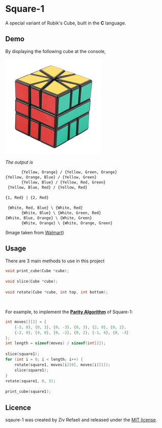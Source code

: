# Square-1
A special variant of Rubik's Cube, built in the <b>C</b> language.

## Demo
By displaying the following cube at the console,

![square-1](/assets/model.jpeg)

<i>The output is</i>
```
       {Yellow, Orange} / {Yellow, Green, Orange}
{Yellow, Orange, Blue} / {Yellow, Green}
       {Yellow, Blue} / {Yellow, Red, Green}
 {Yellow, Blue, Red} / {Yellow, Red}

{1, Red} | {2, Red}

 {White, Red, Blue} \ {White, Red}
       {White, Blue} \ {White, Green, Red}
{White, Blue, Orange} \ {White, Green}
       {White, Orange} \ {White, Orange, Green}
```

(Image taken from [Walmart](https://i5.walmartimages.com/asr/cf69bda5-e90f-4508-bb01-165ccb8c7fac.9214a75dc2105517d8beeb2d02ef2d6d.jpeg))

## Usage

There are 3 main methods to use in this project
```c
void print_cube(Cube *cube);

void slice(Cube *cube);

void rotate(Cube *cube, int top, int bottom);
```

<br />

For example, to implement the <b>[Parity Algorithm](https://www.kungfoomanchu.com/guides/andy-klise-square-1.pdf)</b> of Square-1:

```c
int moves[][2] = {
    {-3, 0}, {0, 3}, {0, -3}, {0, 3}, {2, 0}, {0, 2}, 
    {-2, 0}, {4, 0}, {0, -2}, {0, 2}, {-1, 4}, {0, -3}
};
int length = sizeof(moves) / sizeof(int[2]);

slice(square1);
for (int i = 0; i < length; i++) {
    rotate(square1, moves[i][0], moves[i][1]);
    slice(square1);
}
rotate(square1, 0, 3);

print_cube(square1);
```

## Licence

sqaure-1 was created by Ziv Refaeli and released under the [MIT license](https://github.com/zivrefaeli/square-1/blob/master/LICENCE).